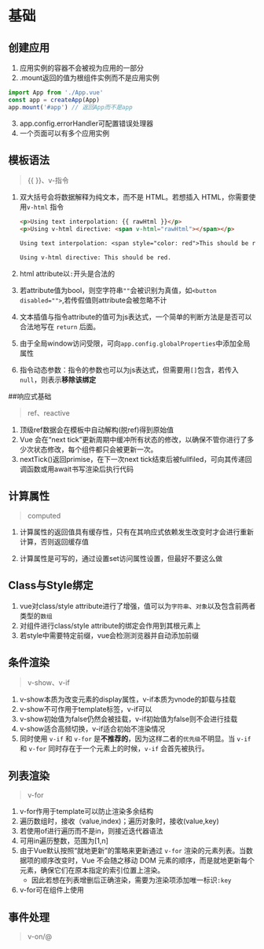 # 基础

## 创建应用

1. 应用实例的容器不会被视为应用的一部分
2. .mount返回的值为根组件实例而不是应用实例

```js
import App from './App.vue'
const app = createApp(App)
app.mount('#app') // 返回App而不是app
```

3. app.config.errorHandler可配置错误处理器
4. 一个页面可以有多个应用实例



## 模板语法

> {{ }}、v-指令

1. 双大括号会将数据解释为纯文本，而不是 HTML。若想插入 HTML，你需要使用`v-html` 指令

   ```html
   <p>Using text interpolation: {{ rawHtml }}</p>
   <p>Using v-html directive: <span v-html="rawHtml"></span></p>
   ```

   ```tex
   Using text interpolation: <span style="color: red">This should be red.</span>
   
   Using v-html directive: This should be red.
   ```

2. html attribute以`:`开头是合法的

3. 若attribute值为bool，则空字符串`""`会被识别为真值，如`<button disabled="">`,若传假值则attribute会被忽略不计

4. 文本插值与指令attribute的值可为js表达式，一个简单的判断方法是是否可以合法地写在 `return` 后面。

5.  由于全局window访问受限，可向`app.config.globalProperties`中添加全局属性

6. 指令动态参数：指令的参数也可以为js表达式，但需要用`[]`包含，若传入`null`，则表示**移除该绑定**



##响应式基础

> ref、reactive

1. 顶级ref数据会在模板中自动解构(脱ref)得到原始值
2. Vue 会在“next tick”更新周期中缓冲所有状态的修改，以确保不管你进行了多少次状态修改，每个组件都只会被更新一次。
3. nextTick()返回primise，在下一次next tick结束后被fullfiled，可向其传递回调函数或用await书写渲染后执行代码



## 计算属性

> computed

1. 计算属性的返回值具有缓存性，只有在其响应式依赖发生改变时才会进行重新计算，否则返回缓存值

2. 计算属性是可写的，通过设置set访问属性设置，但最好不要这么做



## Class与Style绑定

1. vue对class/style attribute进行了增强，值可以为`字符串`、`对象`以及包含前两者类型的`数组`
2. 对组件进行class/style attribute的绑定会作用到其根元素上
3. 若style中需要特定前缀，vue会检测浏览器并自动添加前缀



## 条件渲染

> v-show、v-if

1. v-show本质为改变元素的display属性，v-if本质为vnode的卸载与挂载
2. v-show不可作用于template标签，v-if可以
3. v-show初始值为false仍然会被挂载，v-if初始值为false则不会进行挂载
4. v-show适合高频切换，v-if适合初始不渲染情况
5. 同时使用 `v-if` 和 `v-for` 是**不推荐的**，因为这样二者的`优先级`不明显。当 `v-if` 和 `v-for` 同时存在于一个元素上的时候，`v-if` 会首先被执行。



## 列表渲染

> v-for

1. v-for作用于template可以防止渲染多余结构
2. 遍历数组时，接收（value,index)；遍历对象时，接收(value,key)
3. 若使用of进行遍历而不是in，则接近迭代器语法
4. 可用in遍历整数，范围为[1,n]
5. 由于Vue默认按照“就地更新”的策略来更新通过 `v-for` 渲染的元素列表。当数据项的顺序改变时，Vue 不会随之移动 DOM 元素的顺序，而是就地更新每个元素，确保它们在原本指定的索引位置上渲染。
   - 因此若想在列表增删后正确渲染，需要为渲染项添加唯一标识`:key`
6. v-for可在组件上使用



## 事件处理

> v-on/@

